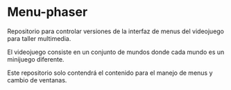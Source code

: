 # Menu-phaser
Repositorio para controlar versiones de la interfaz de menus del videojuego para taller multimedia.

El videojuego consiste en un conjunto de mundos donde cada mundo es un minijuego diferente.

Este repositorio solo contendrá el contenido para el manejo de menus y cambio de ventanas.
